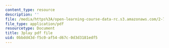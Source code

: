```yaml
---
content_type: resource
description: ''
file: /media/https%3A/open-learning-course-data-rc.s3.amazonaws.com/2-71-optics-spring-2009/0bbdd43df5c0af54d67c0d3d3181edf5_jKHejk45Sg.pdf
file_type: application/pdf
resourcetype: Document
title: 3play pdf file
uid: 0bbdd43d-f5c0-af54-d67c-0d3d3181edf5
---
```

